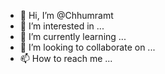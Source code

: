 - 👋 Hi, I’m @Chhumramt
- 👀 I’m interested in ...
- 🌱 I’m currently learning ...
- 💞️ I’m looking to collaborate on ...
- 📫 How to reach me ...

<!---
Chhumramt/Chhumramt is a ✨ special ✨ repository because its `README.md` (this file) appears on your GitHub profile.
You can click the Preview link to take a look at your changes.
--->

